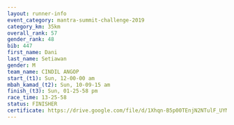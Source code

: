 ```yaml
---
layout: runner-info 
event_category: mantra-summit-challenge-2019 
category_km: 35km 
overall_rank: 57
gender_rank: 48
bib: 447
first_name: Dani
last_name: Setiawan
gender: M
team_name: CINDIL ANGOP
start_(t1): Sun, 12-00-00 am
mbah_kamad_(t2): Sun, 10-09-15 am
finish_(t3): Sun, 01-25-58 pm
race_time: 13-25-58
status: FINISHER
certificate: https://drive.google.com/file/d/1Xhqn-B5p00TEnjN2NTulF_UYMuTihzex/view?usp=sharing
---
```

